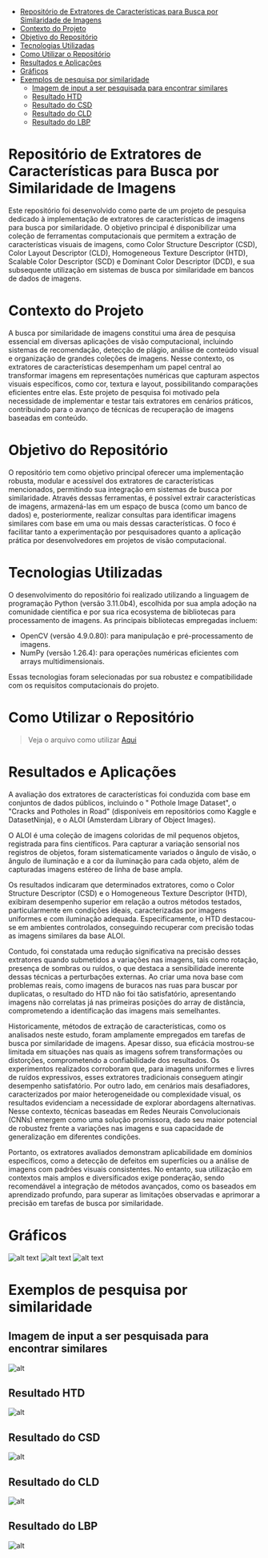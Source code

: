 - [Repositório de Extratores de Características para Busca por Similaridade de Imagens](#repositório-de-extratores-de-características-para-busca-por-similaridade-de-imagens)
- [Contexto do Projeto](#contexto-do-projeto)
- [Objetivo do Repositório](#objetivo-do-repositório)
- [Tecnologias Utilizadas](#tecnologias-utilizadas)
- [Como Utilizar o Repositório](#como-utilizar-o-repositório)
- [Resultados e Aplicações](#resultados-e-aplicações)
- [Gráficos](#gráficos)
- [Exemplos de pesquisa por similaridade](#exemplos-de-pesquisa-por-similaridade)
    - [Imagem  de input a ser pesquisada para encontrar similares](#imagem--de-input-a-ser-pesquisada-para-encontrar-similares)
    - [Resultado HTD](#resultado-htd)
    - [Resultado do CSD](#resultado-do-csd)
    - [Resultado do CLD](#resultado-do-cld)
    - [Resultado do LBP](#resultado-do-lbp)

# Repositório de Extratores de Características para Busca por Similaridade de Imagens

Este repositório foi desenvolvido como parte de um projeto de pesquisa dedicado à implementação de extratores de
características de imagens para busca por similaridade. O objetivo principal é disponibilizar uma coleção de ferramentas
computacionais que permitem a extração de características visuais de imagens, como Color Structure Descriptor (CSD),
Color Layout Descriptor (CLD), Homogeneous Texture Descriptor (HTD), Scalable Color Descriptor (SCD) e Dominant Color
Descriptor (DCD), e sua subsequente utilização em sistemas de busca por similaridade em bancos de dados de imagens.

# Contexto do Projeto

A busca por similaridade de imagens constitui uma área de pesquisa essencial em diversas aplicações de visão
computacional,
incluindo sistemas de recomendação, detecção de plágio, análise de conteúdo visual e organização de grandes coleções de
imagens. Nesse contexto, os extratores de características desempenham um papel central ao transformar imagens em
representações numéricas que capturam aspectos visuais específicos, como cor, textura e layout, possibilitando
comparações
eficientes entre elas. Este projeto de pesquisa foi motivado pela necessidade de implementar e testar tais extratores em
cenários práticos, contribuindo para o avanço de técnicas de recuperação de imagens baseadas em conteúdo.

# Objetivo do Repositório

O repositório tem como objetivo principal oferecer uma implementação robusta, modular e acessível dos extratores
de características mencionados, permitindo sua integração em sistemas de busca por similaridade. Através dessas
ferramentas, é possível extrair características de imagens, armazená-las em um espaço de busca (como um banco de dados)
e, posteriormente, realizar consultas para identificar imagens similares com base em uma ou mais dessas características.
O foco é facilitar tanto a experimentação por pesquisadores quanto a aplicação prática por desenvolvedores em projetos
de
visão computacional.

# Tecnologias Utilizadas

O desenvolvimento do repositório foi realizado utilizando a linguagem de programação Python (versão 3.11.0b4),
escolhida por sua ampla adoção na comunidade científica e por sua rica ecosystema de bibliotecas para processamento de
imagens. As principais bibliotecas empregadas incluem:

- OpenCV (versão 4.9.0.80): para manipulação e pré-processamento de imagens.
- NumPy (versão 1.26.4): para operações numéricas eficientes com arrays multidimensionais.

Essas tecnologias foram selecionadas por sua robustez e compatibilidade com os requisitos computacionais do projeto.

# Como Utilizar o Repositório

> Veja o arquivo como utilizar [Aqui](como_utilizar.md)

# Resultados e Aplicações

A avaliação dos extratores de características foi conduzida com base em conjuntos de dados públicos, incluindo o "
Pothole Image Dataset", o "Cracks and Potholes in Road" (disponíveis em repositórios como Kaggle e DatasetNinja), e o
ALOI (Amsterdam Library of Object Images).

O ALOI é uma coleção de imagens coloridas de mil pequenos objetos, registrada para fins científicos. Para capturar a
variação sensorial nos registros de objetos, foram sistematicamente variados o ângulo de visão, o ângulo de iluminação e
a cor da iluminação para cada objeto, além de capturadas imagens estéreo de linha de base ampla.

Os resultados indicaram que determinados extratores, como o Color Structure Descriptor (CSD) e o Homogeneous Texture
Descriptor (HTD), exibiram desempenho superior em relação a outros métodos testados, particularmente em condições
ideais, caracterizadas por imagens uniformes e com iluminação adequada. Especificamente, o HTD destacou-se em ambientes
controlados, conseguindo recuperar com precisão todas as imagens similares da base ALOI.

Contudo, foi constatada uma redução significativa na precisão desses extratores quando submetidos a variações nas
imagens, tais como rotação, presença de sombras ou ruídos, o que destaca a sensibilidade inerente dessas técnicas a
perturbações externas. Ao criar uma nova base com problemas reais, como imagens de buracos nas ruas para buscar por
duplicatas, o resultado do HTD não foi tão satisfatório, apresentando imagens não correlatas já nas primeiras posições
do array de distância, comprometendo a identificação das imagens mais semelhantes.

Historicamente, métodos de extração de características, como os analisados neste estudo, foram amplamente empregados em
tarefas de busca por similaridade de imagens. Apesar disso, sua eficácia mostrou-se limitada em situações nas quais as
imagens sofrem transformações ou distorções, comprometendo a confiabilidade dos resultados. Os experimentos realizados
corroboram que, para imagens uniformes e livres de ruídos expressivos, esses extratores tradicionais conseguem atingir
desempenho satisfatório. Por outro lado, em cenários mais desafiadores, caracterizados por maior heterogeneidade ou
complexidade visual, os resultados evidenciam a necessidade de explorar abordagens alternativas.
Nesse contexto, técnicas baseadas em Redes Neurais Convolucionais (CNNs) emergem como uma solução promissora, dado seu
maior potencial de robustez frente a variações nas imagens e sua capacidade de generalização em diferentes condições.

Portanto, os extratores avaliados demonstram aplicabilidade em domínios específicos, como a detecção de defeitos em
superfícies ou a análise de imagens com padrões visuais consistentes. No entanto, sua utilização em contextos mais
amplos e diversificados exige ponderação, sendo recomendável a integração de métodos avançados, como os baseados em
aprendizado profundo, para superar as limitações observadas e aprimorar a precisão em tarefas de busca por similaridade.

# Gráficos

![alt text](output/precision_recall_1_r0.png)
![alt text](output/precision_recall_average_CLD.png)
![alt text](output/precision_recall_average_CSD.png)

# Exemplos de pesquisa por similaridade

## Imagem  de input a ser pesquisada para encontrar similares

![alt](base_imgs_teste_query/1_r0.png)

## Resultado HTD

![alt](output/grid_result_htd.png)

## Resultado do CSD

![alt](output/grid_result_csd.png)

## Resultado do CLD

![alt](output/grid_result_cld.png)

## Resultado do LBP

![alt](output/grid_result_lbp.png) 

 
 
 


 
 
 

